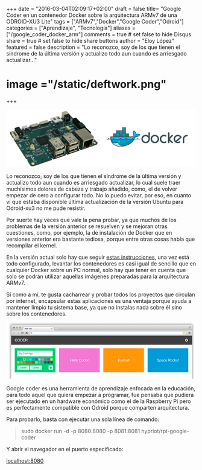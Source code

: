 +++
date = "2016-03-04T02:09:17+02:00"
draft = false
title= "Google Coder en un contenedor Docker sobre la arquitectura ARMv7 de una ODROID-XU3 Lite"
tags = ["ARMv7","Docker","Google Coder","Odroid"]
categories = ["Aprendizaje", "Tecnología"]
aliases = ["/google_coder_docker_arm"]
comments = true	# set false to hide Disqus
share = true	# set false to hide share buttons
author = "Eloy López"
featured = false
description = "Lo reconozco, soy de los que tienen el síndrome de la última versión y actualizo todo aun cuando es arriesgado actualizar..."
# image ="/static/deftwork.png"
+++

![Odroid-xu3 lite docker](./images/Odroid_Docker.png)

Lo reconozco, soy de los que tienen el síndrome de la última versión y actualizo todo aun cuando es arriesgado actualizar, lo cual suele traer muchísimos dolores de cabeza y trabajo añadido, como, el de volver empezar de cero a configurar todo. No lo puedo evitar, por eso, en cuanto vi que estaba disponible última actualización de la versión Ubuntu para Odroid-xu3 no me pude resistir.

Por suerte hay veces que vale la pena probar, ya que muchos de los problemas de la versión anterior se resuelven y se mejoran otras cuestiones, como, por ejemplo, la de instalación de Docker que en versiones anterior era bastante tediosa, porque entre otras cosas había que recompilar el kernel.

En la versión actual solo hay que seguir <a href="https://github.com/umiddelb/armhf/wiki/Installing,-running,-using-docker-on-armhf-(ARMv7)-devices" target="_blank">estas instrucciones</a>, una vez está todo configurado, levantar los contenedores es casi igual de sencillo que en cualquier Docker sobre un PC normal, solo hay que tener en cuenta que solo se podrán utilizar aquellas imágenes preparadas para la arquitectura ARMv7.

Sí como a mí, te gusta cacharrear y probar todos los proyectos que circulan por internet, encapsular estas aplicaciones es una ventaja porque ayuda a mantener limpio tu sistema base, ya que no instalas nada sobre él sino sobre los contenedores.

![Google Coder](./images/Coder.png)

Google coder es una herramienta de aprendizaje enfocada en la educación, para todo aquel que quiera empezar a programar, fue pensaba que pudiera ser ejecutado en un hardware económico como el de la Raspberry Pi pero es perfectamente compatible con Odroid porque comparten arquitectura.

Para probarlo, basta con ejecutar una sola línea de comando:

> sudo docker run -d -p 8080:8080 -p 8081:8081 hypriot/rpi-google-coder

Y abrir el navegador en el puerto especificado:

<a href="http://localhost:8080" target="_blank">localhost:8080</a>
